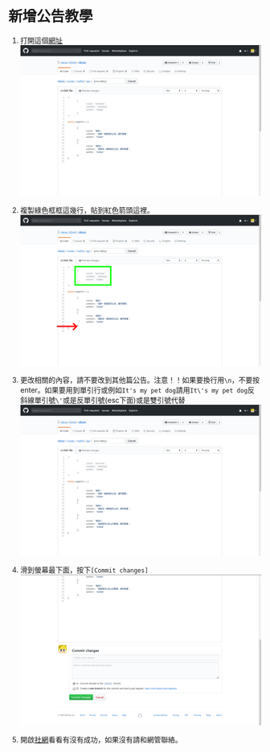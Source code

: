 # 新增公告教學 #

1. 打開這個[網址](https://github.com/ckcsc-32nd/ckcsc/edit/master/routes/restful/api/anno-data.js)  
![image 1-1](https://raw.githubusercontent.com/ckcsc-32nd/ckcsc/master/doc/img1/image1-1.png)  

2. 複製綠色框框這幾行，貼到紅色箭頭這裡。  
![image 1-2](https://raw.githubusercontent.com/ckcsc-32nd/ckcsc/master/doc/img1/image1-2.png)  

3. 更改相關的內容，請不要改到其他篇公告。注意！！如果要換行用`\n`，不要按enter。如果要用到單引行或例如`It's my pet dog`請用`It\'s my pet dog`反斜線單引號`\'`或是反單引號(esc下面)或是雙引號代替
![image 1-3](https://raw.githubusercontent.com/ckcsc-32nd/ckcsc/master/doc/img1/image1-3.png)  

4. 滑到螢幕最下面，按下`[Commit changes]`  
![image 1-4](https://raw.githubusercontent.com/ckcsc-32nd/ckcsc/master/doc/img1/image1-4.png)  

5. 開啟[社網](https://ckcsc.herokuapp.com)看看有沒有成功，如果沒有請和網管聯絡。    
